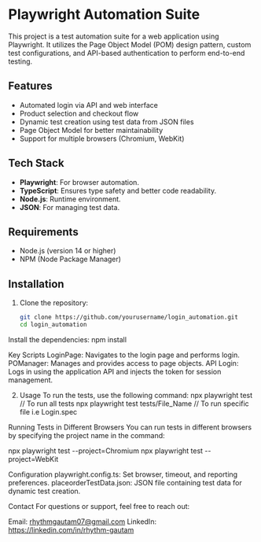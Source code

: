 # Playwright Automation Suite

This project is a test automation suite for a web application using Playwright. It utilizes the Page Object Model (POM) design pattern, custom test configurations, and API-based authentication to perform end-to-end testing.


## Features

- Automated login via API and web interface
- Product selection and checkout flow
- Dynamic test creation using test data from JSON files
- Page Object Model for better maintainability
- Support for multiple browsers (Chromium, WebKit)


## Tech Stack

- **Playwright**: For browser automation.
- **TypeScript**: Ensures type safety and better code readability.
- **Node.js**: Runtime environment.
- **JSON**: For managing test data.

## Requirements

- Node.js (version 14 or higher)
- NPM (Node Package Manager)

## Installation

1. Clone the repository:

   ```bash
   git clone https://github.com/yourusername/login_automation.git
   cd login_automation
   
Install the dependencies:
npm install

Key Scripts
LoginPage:
Navigates to the login page and performs login.
POManager:
Manages and provides access to page objects.
API Login:
Logs in using the application API and injects the token for session management.



2. Usage
To run the tests, use the following command:
npx playwright test      // To run all tests
npx playwright test tests/File_Name      // To run specific file i.e Login.spec


Running Tests in Different Browsers
You can run tests in different browsers by specifying the project name in the command:

npx playwright test --project=Chromium
npx playwright test --project=WebKit


Configuration
playwright.config.ts:
Set browser, timeout, and reporting preferences.
placeorderTestData.json:
JSON file containing test data for dynamic test creation.


Contact
For questions or support, feel free to reach out:

Email: rhythmgautam07@gmail.com
LinkedIn: https://linkedin.com/in/rhythm-gautam
